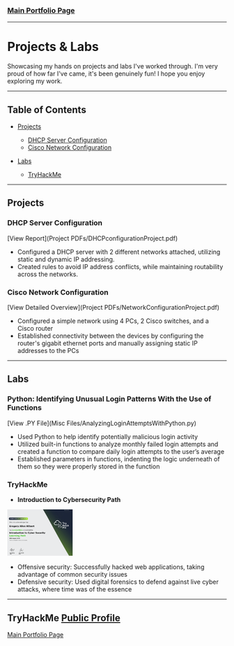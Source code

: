 ### [Main Portfolio Page](index.md) 

---
# Projects & Labs

Showcasing my hands on projects and labs I've worked through. I'm very proud of how far I've came, it's been genuinely fun! I hope you enjoy exploring my work. 

---

## Table of Contents
- [Projects](#projects)
  - [DHCP Server Configuration](#dhcp-server-configuration)
  - [Cisco Network Configuration](#cisco-network-configuration)

- [Labs](#labs)
  - [TryHackMe](#tryhackme)

---

## Projects
### DHCP Server Configuration
[View Report](Project PDFs/DHCPconfigurationProject.pdf)
- Configured a DHCP server with 2 different networks attached, utilizing static and dynamic IP addressing.
- Created rules to avoid IP address conflicts, while maintaining routability across the networks.

### Cisco Network Configuration 
[View Detailed Overview](Project PDFs/NetworkConfigurationProject.pdf) <!-- Consider changing wording from diagram to report depending on what I'm showcasing -->
   - Configured a simple network using 4 PCs, 2 Cisco switches, and a Cisco router
   - Established connectivity between the devices by configuring the router's gigabit ethernet ports and manually assigning static IP addresses to the PCs 

---

## Labs

### Python: Identifying Unusual Login Patterns With the Use of Functions
 [View .PY File](Misc Files/AnalyzingLoginAttemptsWithPython.py)
 - Used Python to help identify potentially malicious login activity
 - Utilized built-in functions to analyze monthly failed login attempts and created a function to compare daily login attempts to the user’s average
 - Established parameters in functions, indenting the logic underneath of them so they were properly stored in the function

### TryHackMe
   - **Introduction to Cybersecurity Path**  <a href="Images/IntrotoCyberSecurityTHMCertificate.png" target="_blank">
  <img src="Images/IntrotoCyberSecurityTHMCertificate.png" alt="TryHackMe Intro to Cyber Security Certificate" width="150" />
</a>

  - Offensive security: Successfully hacked web applications, taking advantage of common security issues
  - Defensive security: Used digital forensics to defend against live cyber attacks, where time was of the essence

--- 

## TryHackMe <a href="https://tryhackme.com/r/p/Gahilbe91" target="_blank">Public Profile</a>
[Main Portfolio Page](index.md)
